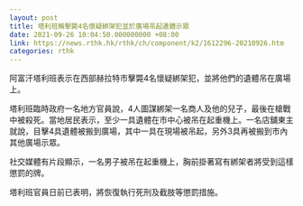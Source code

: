 ```yaml
---
layout: post
title: 塔利班稱擊斃4名懷疑綁架犯並於廣場吊起遺體示眾
date: 2021-09-26 10:04:50.000000000 +08:00
link: https://news.rthk.hk/rthk/ch/component/k2/1612296-20210926.htm
categories: rthk
---
```


阿富汗塔利班表示在西部赫拉特市擊斃4名懷疑綁架犯，並將他們的遺體吊在廣場上。

塔利班臨時政府一名地方官員說，4人圖謀綁架一名商人及他的兒子，最後在槍戰中被殺死。當地居民表示，至少一具遺體在市中心被吊在起重機上。一名店舖東主就說，目擊4具遺體被搬到廣場，其中一具在現場被吊起，另外3具再被搬到市內其他廣場示眾。

社交媒體有片段顯示，一名男子被吊在起重機上，胸前掛著寫有綁架者將受到這樣懲罰的牌。

塔利班官員日前已表明，將恢復執行死刑及截肢等懲罰措施。
